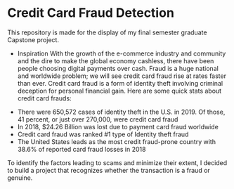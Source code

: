 # Credit Card Fraud Detection
This repository is made for the display of my final semester graduate Capstone project.

- Inspiration
With the growth of the e-commerce industry and community and the dire to make the global economy cashless, there have been people choosing digital payments over cash. Fraud is a huge national and worldwide problem; we will see credit card fraud rise at rates faster than ever. Credit card fraud is a form of identity theft involving criminal deception for personal financial gain. Here are some quick stats about credit card frauds:

*	There were 650,572 cases of identity theft in the U.S. in 2019. Of those, 41 percent, or just over 270,000, were credit card fraud
* In 2018, $24.26 Billion was lost due to payment card fraud worldwide
* Credit card fraud was ranked #1 type of Identity theft fraud
* The United States leads as the most credit fraud-prone country with 38.6% of reported card fraud losses in 2018

To identify the factors leading to scams and minimize their extent, I decided to build a project that recognizes whether the transaction is a fraud or genuine.
